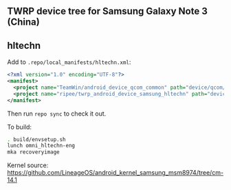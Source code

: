 ## TWRP device tree for Samsung Galaxy Note 3 (China)
## hltechn

Add to `.repo/local_manifests/hltechn.xml`:

```xml
<?xml version="1.0" encoding="UTF-8"?>
<manifest>
  <project name="TeamWin/android_device_qcom_common" path="device/qcom/common" remote="github" revision="android-7.1" />
  <project name="ripee/twrp_android_device_samsung_hltechn" path="device/samsung/hltechn" remote="github" revision="android-7.1" />
</manifest>
```

Then run `repo sync` to check it out.

To build:

```sh
. build/envsetup.sh
lunch omni_hltechn-eng
mka recoveryimage
```

Kernel source: https://github.com/LineageOS/android_kernel_samsung_msm8974/tree/cm-14.1
